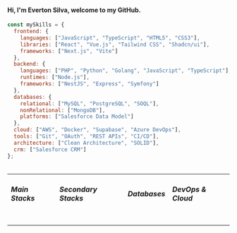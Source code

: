 <h4>Hi, I'm Everton Silva, welcome to my GitHub.</h4>
<table>
<tr>
  
```javascript
const mySkills = {
  frontend: {
    languages: ["JavaScript", "TypeScript", "HTML5", "CSS3"],
    libraries: ["React", "Vue.js", "Tailwind CSS", "Shadcn/ui"],
    frameworks: ["Next.js", "Vite"]
  },
  backend: {
    languages: ["PHP", "Python", "Golang", "JavaScript", "TypeScript"],
    runtimes: ["Node.js"],
    frameworks: ["NestJS", "Express", "Symfony"]
  },
  databases: {
    relational: ["MySQL", "PostgreSQL", "SOQL"],
    nonRelational: ["MongoDB"],
    platforms: ["Salesforce Data Model"]
  },
  cloud: ["AWS", "Docker", "Supabase", "Azure DevOps"],
  tools: ["Git", "OAuth", "REST APIs", "CI/CD"],
  architecture: ["Clean Architecture", "SOLID"],
  crm: ["Salesforce CRM"]
};
```
</tr>
</table>
<table>
  <tr>
    <td>
  <h5>Main Stacks</h5>
<img height="3em" src="https://img.shields.io/badge/JavaScript-323330?style=for-the-badge&logo=javascript&logoColor=F7DF1E"/>
<img height="3em" src="https://img.shields.io/badge/TypeScript-007ACC?style=for-the-badge&logo=typescript&logoColor=white"/>
<img height="3em" src="https://img.shields.io/badge/React-20232A?style=for-the-badge&logo=react&logoColor=61DAFB"/>
<img height="3em" src="https://img.shields.io/badge/Next.js-000000?style=for-the-badge&logo=nextdotjs&logoColor=white"/>
<img height="3em" src="https://img.shields.io/badge/Tailwind_CSS-38B2AC?style=for-the-badge&logo=tailwind-css&logoColor=white"/>
<img height="3em" src="https://img.shields.io/badge/Node.js-339933?style=for-the-badge&logo=nodedotjs&logoColor=white"/>
<img height="3em" src="https://img.shields.io/badge/Vue.js-4FC08D?style=for-the-badge&logo=vue.js&logoColor=white"/>
    </td>
<td>
 <div>
   <h5>Secondary Stacks</h5>
<img height="3em" src="https://img.shields.io/badge/NestJS-E0234E?style=for-the-badge&logo=nestjs&logoColor=white"/>
<img height="3em" src="https://img.shields.io/badge/Express.js-000000?style=for-the-badge&logo=express&logoColor=white"/>
<img height="3em" src="https://img.shields.io/badge/PHP-777BB4?style=for-the-badge&logo=php&logoColor=white"/>
<img height="3em" src="https://img.shields.io/badge/Symfony-000000?style=for-the-badge&logo=symfony&logoColor=white"/>
<img height="3em" src="https://img.shields.io/badge/Python-3776AB?style=for-the-badge&logo=python&logoColor=white"/>
<img height="3em" src="https://img.shields.io/badge/Golang-00ADD8?style=for-the-badge&logo=go&logoColor=white"/>
<img height="3em" src="https://img.shields.io/badge/Vite-B73BFE?style=for-the-badge&logo=vite&logoColor=FFD62E"/>
<img height="3em" src="https://img.shields.io/badge/Shadcn/UI-%23?style=for-the-badge&logo=react&logoColor=white"/>
 </div>
    </td>
    <td>
      <h5>Databases</h5>
<img height="3em" src="https://img.shields.io/badge/MySQL-4479A1?style=for-the-badge&logo=mysql&logoColor=white"/>
<img height="3em" src="https://img.shields.io/badge/PostgreSQL-4169E1?style=for-the-badge&logo=postgresql&logoColor=white"/>
<img height="3em" src="https://img.shields.io/badge/MongoDB-47A248?style=for-the-badge&logo=mongodb&logoColor=white"/>
<img height="3em" src="https://img.shields.io/badge/SOQL-009EDB?style=for-the-badge&logo=salesforce&logoColor=white"/>
    </td>
    <td>
      <h5>DevOps & Cloud</h5>
<img height="3em" src="https://img.shields.io/badge/AWS-FF9900?style=for-the-badge&logo=amazonaws&logoColor=white"/>
<img height="3em" src="https://img.shields.io/badge/Docker-2496ED?style=for-the-badge&logo=docker&logoColor=white"/>
<img height="3em" src="https://img.shields.io/badge/Supabase-3ECF8E?style=for-the-badge&logo=supabase&logoColor=white"/>
<img height="3em" src="https://img.shields.io/badge/Azure_DevOps-0078D7?style=for-the-badge&logo=azuredevops&logoColor=white"/>
    </td>
  </tr>
</table>
<table>
</table>
<table>
</table>
